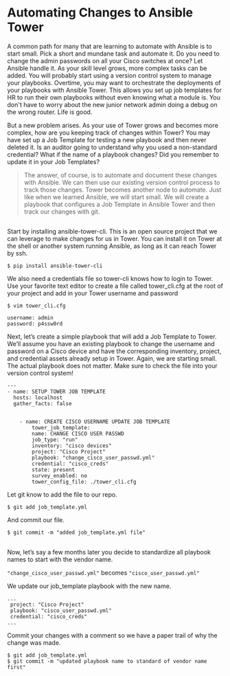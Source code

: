 # Automating Changes to Ansible Tower



A common path for many that are learning to automate with Ansible is to start small. Pick a short and mundane task and automate it. Do you need to change the admin passwords on all your Cisco switches at once? Let Ansible handle it. As your skill level grows, more complex tasks can be added. You will probably start using a version control system to manage your playbooks. Overtime, you may want to orchestrate the deployments of your playbooks with Ansible Tower.  This allows you set up job templates for HR to run their own playbooks without even knowing what a module is. You don't have to worry about the new junior network admin doing a debug on the wrong router.  Life is good.  

But a new problem arises.  As your use of Tower grows and becomes more complex, how are you keeping track of changes within Tower?  You may have set up a Job Template for testing a new playbook and then never deleted it.  Is an auditor going to understand why you used a non-standard credential?  What if the name of a playbook changes? Did you remember to update it in your Job Templates?  

>The answer, of course, is to automate and document these changes with Ansible.  We can then use our existing version control process to track those changes.  Tower becomes another node to automate.
Just like when we learned Ansible, we will start small.  We will create a playbook that configures a Job Template in Ansible Tower and then track our changes with git.



##
Start by installing ansible-tower-cli. This is an open source project that we can leverage to make changes for us in Tower.   You can install it on Tower at the shell or another system running Ansible, as long as it can reach Tower by ssh.

 ```
 $ pip install ansible-tower-cli
 ```

We also need a credentials file so tower-cli knows how to login to Tower.  Use your favorite text editor to create a file called tower_cli.cfg at the root of your project and add in your Tower username and password

```
$ vim tower_cli.cfg

username: admin
password: p4ssw0rd
```

Next, let’s create a simple playbook that will add a Job Template to Tower.  We’ll assume you have an existing playbook to change the username and password on a Cisco device and have the corresponding inventory, project, and credential assets already setup in Tower.  Again, we are starting small. The actual playbook does not matter.  Make sure to check the file into your version control system!




```
---
- name: SETUP TOWER JOB TEMPLATE
  hosts: localhost
  gather_facts: false


    - name: CREATE CISCO USERNAME UPDATE JOB TEMPLATE
        tower_job_template:
        name: CHANGE CISCO USER PASSWD
        job_type: "run"
        inventory: "cisco devices"
        project: "Cisco Project"
        playbook: "change_cisco_user_passwd.yml"
        credential: "cisco_creds"
        state: present
        survey_enabled: no
        tower_config_file: ./tower_cli.cfg
```

Let git know to add the file to our repo.

```
$ git add job_template.yml
```
And commit our file.
```
$ git commit -m "added job_template.yml file"
```



##
Now, let’s say a few months later you decide to standardize all playbook names to start with the vendor name.

```"change_cisco_user_passwd.yml"```  becomes ```"cisco_user_passwd.yml"```

We update our job_template playbook with the new name.
```
...
 project: "Cisco Project"
 playbook: "cisco_user_passwd.yml"
 credential: "cisco_creds"
...
```
Commit your changes with a comment so we have a paper trail of why the change was made.
```
$ git add job_template.yml
$ git commit -m "updated playbook name to standard of vendor name first"
```









